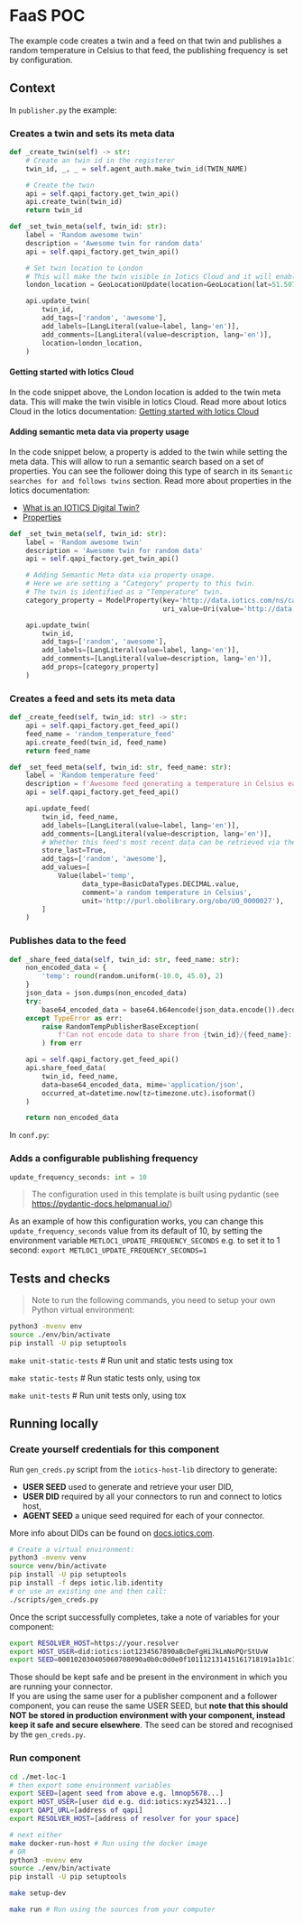 # FaaS POC


The example code creates a twin and a feed on that twin and publishes a random temperature in Celsius to that feed, the publishing frequency is set by configuration.


## Context

In `publisher.py` the example:

### Creates a twin and sets its meta data
```python
def _create_twin(self) -> str:
    # Create an twin id in the registerer
    twin_id, _, _ = self.agent_auth.make_twin_id(TWIN_NAME)

    # Create the twin
    api = self.qapi_factory.get_twin_api()
    api.create_twin(twin_id)
    return twin_id

def _set_twin_meta(self, twin_id: str):
    label = 'Random awesome twin'
    description = 'Awesome twin for random data'
    api = self.qapi_factory.get_twin_api()

    # Set twin location to London
    # This will make the twin visible in Iotics Cloud and it will enable the search by location.
    london_location = GeoLocationUpdate(location=GeoLocation(lat=51.507359, lon=-0.136439))

    api.update_twin(
        twin_id,
        add_tags=['random', 'awesome'],
        add_labels=[LangLiteral(value=label, lang='en')],
        add_comments=[LangLiteral(value=description, lang='en')],
        location=london_location,
    )
```

#### Getting started with Iotics Cloud
In the code snippet above, the London location is added to the twin meta data.
This will make the twin visible in Iotics Cloud.
Read more about Iotics Cloud in the Iotics documentation: [Getting started with Iotics Cloud](https://docs.iotics.com/docs/getting-started-with-iotics-cloud)


#### Adding semantic meta data via property usage

In the code snippet below, a property is added to the twin while setting the meta data.
This will allow to run a semantic search based on a set of properties. You can see the follower
doing this type of search in its `Semantic searches for and follows twins` section.
Read more about properties in the Iotics documentation:
- [What is an IOTICS Digital Twin?](https://docs.iotics.com/docs/key-concepts#what-is-an-iotics-digital-twin)
- [Properties](https://docs.iotics.com/docs/setting-up-a-digital-twin#properties)

```python
def _set_twin_meta(self, twin_id: str):
    label = 'Random awesome twin'
    description = 'Awesome twin for random data'
    api = self.qapi_factory.get_twin_api()

    # Adding Semantic Meta data via property usage.
    # Here we are setting a "Category" property to this twin.
    # The twin is identified as a "Temperature" twin.
    category_property = ModelProperty(key='http://data.iotics.com/ns/category',
                                      uri_value=Uri(value='http://data.iotics.com/category/Temperature'))

    api.update_twin(
        twin_id,
        add_tags=['random', 'awesome'],
        add_labels=[LangLiteral(value=label, lang='en')],
        add_comments=[LangLiteral(value=description, lang='en')],
        add_props=[category_property]
    )
```

### Creates a feed and sets its meta data
```python
def _create_feed(self, twin_id: str) -> str:
    api = self.qapi_factory.get_feed_api()
    feed_name = 'random_temperature_feed'
    api.create_feed(twin_id, feed_name)
    return feed_name

def _set_feed_meta(self, twin_id: str, feed_name: str):
    label = 'Random temperature feed'
    description = f'Awesome feed generating a temperature in Celsius each {self.update_frequency_seconds} seconds'
    api = self.qapi_factory.get_feed_api()

    api.update_feed(
        twin_id, feed_name,
        add_labels=[LangLiteral(value=label, lang='en')],
        add_comments=[LangLiteral(value=description, lang='en')],
        # Whether this feed's most recent data can be retrieved via the InterestApi
        store_last=True,
        add_tags=['random', 'awesome'],
        add_values=[
            Value(label='temp',
                  data_type=BasicDataTypes.DECIMAL.value,
                  comment='a random temperature in Celsius',
                  unit='http://purl.obolibrary.org/obo/UO_0000027'),
        ]
    )
```

### Publishes data to the feed
```python
def _share_feed_data(self, twin_id: str, feed_name: str):
    non_encoded_data = {
        'temp': round(random.uniform(-10.0, 45.0), 2)
    }
    json_data = json.dumps(non_encoded_data)
    try:
        base64_encoded_data = base64.b64encode(json_data.encode()).decode()
    except TypeError as err:
        raise RandomTempPublisherBaseException(
            f'Can not encode data to share from {twin_id}/{feed_name}: {err}, {json_data}'
        ) from err

    api = self.qapi_factory.get_feed_api()
    api.share_feed_data(
        twin_id, feed_name,
        data=base64_encoded_data, mime='application/json',
        occurred_at=datetime.now(tz=timezone.utc).isoformat()
    )

    return non_encoded_data
```

In `conf.py`:

### Adds a configurable publishing frequency
```python
update_frequency_seconds: int = 10
```

> The configuration used in this template is built using pydantic (see https://pydantic-docs.helpmanual.io/)

As an example of how this configuration works, you can change this `update_frequency_seconds` value from its default of 10, by setting the environment variable `METLOC1_UPDATE_FREQUENCY_SECONDS`
e.g. to set it to 1 second: `export METLOC1_UPDATE_FREQUENCY_SECONDS=1`


## Tests and checks

> Note to run the following commands, you need to setup your own Python virtual environment:
```bash
python3 -mvenv env
source ./env/bin/activate
pip install -U pip setuptools
```

`make unit-static-tests` # Run unit and static tests using tox

`make static-tests` # Run static tests only, using tox

`make unit-tests` # Run unit tests only, using tox


## Running locally


### Create yourself credentials for this component
Run `gen_creds.py` script from the `iotics-host-lib` directory to generate:
- **USER SEED** used to generate and retrieve your user DID,
- **USER DID** required by all your connectors to run and connect to Iotics host,
- **AGENT SEED** a unique seed required for each of your connector.

More info about DIDs can be found on [docs.iotics.com](docs.iotics.com).

```bash
# Create a virtual environment:
python3 -mvenv venv
source venv/bin/activate
pip install -U pip setuptools
pip install -f deps iotic.lib.identity
# or use an existing one and then call:
./scripts/gen_creds.py
```
Once the script successfully completes, take a note of variables for your component:
```bash
export RESOLVER_HOST=https://your.resolver
export HOST_USER=did:iotics:iot1234567890aBcDeFgHiJkLmNoPQrStUvW
export SEED=000102030405060708090a0b0c0d0e0f101112131415161718191a1b1c1d1e1f
```
Those should be kept safe and be present in the environment in which you are running your connector.  
If you are using the same user for a publisher component and a follower component, you can reuse the same
USER SEED, but **note that this should NOT be stored in production environment with your component,
instead keep it safe and secure elsewhere**. The seed can be stored and recognised by the `gen_creds.py`.


### Run component
```bash
cd ./met-loc-1
# then export some environment variables
export SEED=[agent seed from above e.g. lmnop5678...]
export HOST_USER=[user did e.g. did:iotics:xyz54321...]
export QAPI_URL=[address of qapi]
export RESOLVER_HOST=[address of resolver for your space]

# next either
make docker-run-host # Run using the docker image
# OR
python3 -mvenv env
source ./env/bin/activate
pip install -U pip setuptools

make setup-dev

make run # Run using the sources from your computer
```
